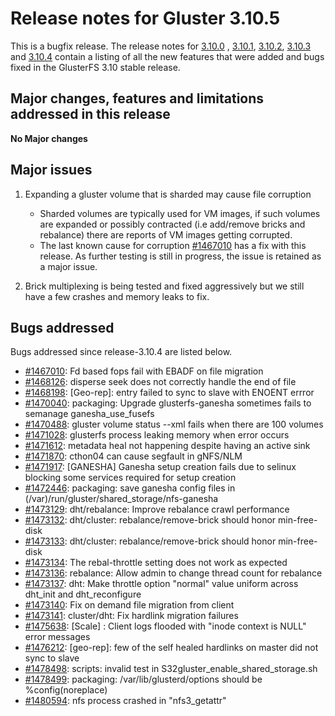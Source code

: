 # Release notes for Gluster 3.10.5

This is a bugfix release. The release notes for [3.10.0](3.10.0.md) ,
[3.10.1](3.10.1.md), [3.10.2](3.10.2.md), [3.10.3](3.10.3.md) and [3.10.4](3.10.4.md)
contain a listing of all the new features that were added and
bugs fixed in the GlusterFS 3.10 stable release.

## Major changes, features and limitations addressed in this release

**No Major changes**

## Major issues

1.  Expanding a gluster volume that is sharded may cause file corruption

    - Sharded volumes are typically used for VM images, if such volumes are
      expanded or possibly contracted (i.e add/remove bricks and rebalance)
      there are reports of VM images getting corrupted.
    - The last known cause for corruption [#1467010](https://bugzilla.redhat.com/show_bug.cgi?id=1467010)
      has a fix with this release. As further testing is still in progress, the issue
      is retained as a major issue.

2.  Brick multiplexing is being tested and fixed aggressively but we still have a
    few crashes and memory leaks to fix.

## Bugs addressed

Bugs addressed since release-3.10.4 are listed below.

- [#1467010](https://bugzilla.redhat.com/1467010): Fd based fops fail with EBADF on file migration
- [#1468126](https://bugzilla.redhat.com/1468126): disperse seek does not correctly handle the end of file
- [#1468198](https://bugzilla.redhat.com/1468198): [Geo-rep]: entry failed to sync to slave with ENOENT errror
- [#1470040](https://bugzilla.redhat.com/1470040): packaging: Upgrade glusterfs-ganesha sometimes fails to semanage ganesha_use_fusefs
- [#1470488](https://bugzilla.redhat.com/1470488): gluster volume status --xml fails when there are 100 volumes
- [#1471028](https://bugzilla.redhat.com/1471028): glusterfs process leaking memory when error occurs
- [#1471612](https://bugzilla.redhat.com/1471612): metadata heal not happening despite having an active sink
- [#1471870](https://bugzilla.redhat.com/1471870): cthon04 can cause segfault in gNFS/NLM
- [#1471917](https://bugzilla.redhat.com/1471917): [GANESHA] Ganesha setup creation fails due to selinux blocking some services required for setup creation
- [#1472446](https://bugzilla.redhat.com/1472446): packaging: save ganesha config files in (/var)/run/gluster/shared_storage/nfs-ganesha
- [#1473129](https://bugzilla.redhat.com/1473129): dht/rebalance: Improve rebalance crawl performance
- [#1473132](https://bugzilla.redhat.com/1473132): dht/cluster: rebalance/remove-brick should honor min-free-disk
- [#1473133](https://bugzilla.redhat.com/1473133): dht/cluster: rebalance/remove-brick should honor min-free-disk
- [#1473134](https://bugzilla.redhat.com/1473134): The rebal-throttle setting does not work as expected
- [#1473136](https://bugzilla.redhat.com/1473136): rebalance: Allow admin to change thread count for rebalance
- [#1473137](https://bugzilla.redhat.com/1473137): dht: Make throttle option "normal" value uniform across dht_init and dht_reconfigure
- [#1473140](https://bugzilla.redhat.com/1473140): Fix on demand file migration from client
- [#1473141](https://bugzilla.redhat.com/1473141): cluster/dht: Fix hardlink migration failures
- [#1475638](https://bugzilla.redhat.com/1475638): [Scale] : Client logs flooded with "inode context is NULL" error messages
- [#1476212](https://bugzilla.redhat.com/1476212): [geo-rep]: few of the self healed hardlinks on master did not sync to slave
- [#1478498](https://bugzilla.redhat.com/1478498): scripts: invalid test in S32gluster_enable_shared_storage.sh
- [#1478499](https://bugzilla.redhat.com/1478499): packaging: /var/lib/glusterd/options should be %config(noreplace)
- [#1480594](https://bugzilla.redhat.com/1480594): nfs process crashed in "nfs3_getattr"
